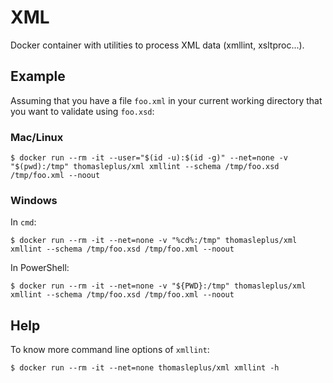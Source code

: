 # XML

Docker container with utilities to process XML data (xmllint, xsltproc...).

## Example

Assuming that you have a file `foo.xml` in your current working directory that you want to validate using `foo.xsd`:

### Mac/Linux

```
$ docker run --rm -it --user="$(id -u):$(id -g)" --net=none -v "$(pwd):/tmp" thomasleplus/xml xmllint --schema /tmp/foo.xsd /tmp/foo.xml --noout
```

### Windows

In `cmd`:

```
$ docker run --rm -it --net=none -v "%cd%:/tmp" thomasleplus/xml xmllint --schema /tmp/foo.xsd /tmp/foo.xml --noout
```

In PowerShell:

```
$ docker run --rm -it --net=none -v "${PWD}:/tmp" thomasleplus/xml xmllint --schema /tmp/foo.xsd /tmp/foo.xml --noout
```

## Help

To know more command line options of `xmllint`:

```
$ docker run --rm -it --net=none thomasleplus/xml xmllint -h
```
